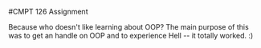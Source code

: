 #CMPT 126 Assignment

Because who doesn't like learning about OOP? The main purpose of this was to get an handle on OOP and to experience Hell -- it totally worked. :) 
